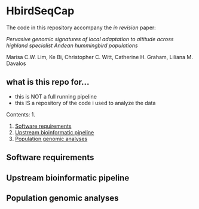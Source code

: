 # HbirdSeqCap

The code in this repository accompany the *in revision* paper:

*Pervasive genomic signatures of local adaptation to altitude across highland specialist Andean hummingbird populations*

Marisa C.W. Lim, Ke Bi, Christopher C. Witt, Catherine H. Graham, Liliana M. Davalos

## what is this repo for...
- this is NOT a full running pipeline
- this IS a repository of the code i used to analyze the data


Contents:
1. 

1. [Software requirements](#software)
1. [Upstream bioinformatic pipeline](#bioinf)
1. [Population genomic analyses](#popgen)


## Software requirements <a name='software'></a>


## Upstream bioinformatic pipeline <a name='bioinf'></a>

## Population genomic analyses <a name='popgen'></a>









